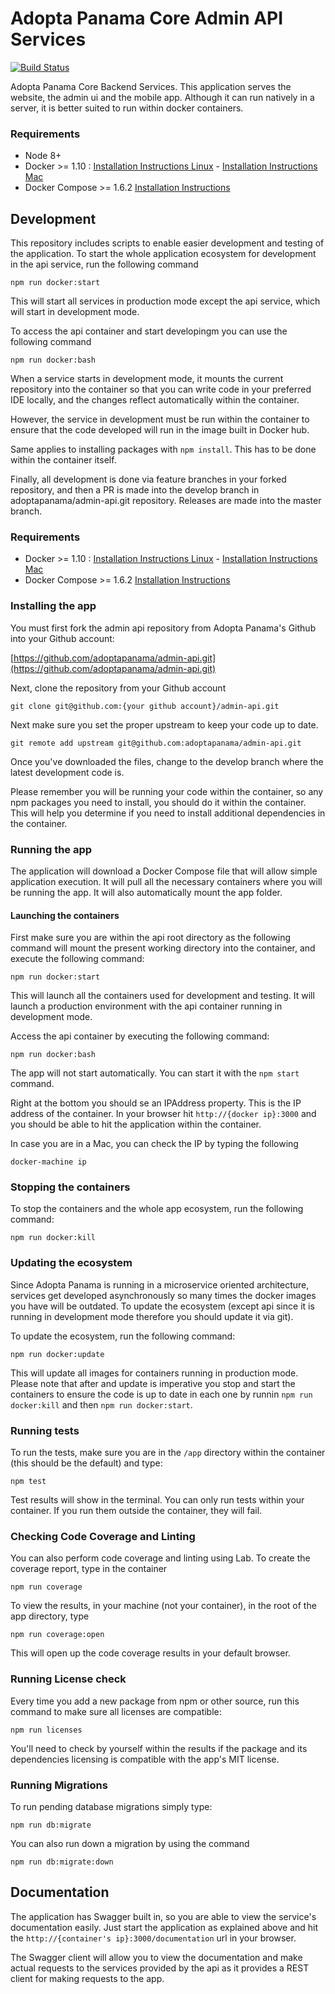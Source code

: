 # Adopta Panama Core Admin API Services
[![Build Status](https://travis-ci.org/adoptapanama/admin-api.svg?branch=master)](https://travis-ci.org/adoptapanama/admin-api)

Adopta Panama Core Backend Services. This application serves the website, the admin ui and the mobile app. Although it can run natively in a server, it is better suited to run within docker containers.

### Requirements
-   Node 8+
-   Docker >= 1.10 : [Installation Instructions Linux](https://docs.docker.com/linux/step_one/) - [Installation Instructions Mac](https://docs.docker.com/mac/step_one/)
-   Docker Compose >= 1.6.2 [Installation Instructions](https://docs.docker.com/compose/install/)

## Development
This repository includes scripts to enable easier development and testing of the application. To start the whole application ecosystem for development in the api service, run the following command

```shell
npm run docker:start
```

This will start all services in production mode except the api service, which will  start in development mode.

To access the api container and start developingm you can use the following command

```shell
npm run docker:bash
```

When a service starts in development mode, it mounts the current repository into the container so that you can write code in your preferred IDE locally, and the changes reflect automatically within the container.

However, the service in development must be run within the container to ensure that the code developed will run in the image built in Docker hub.

Same applies to installing packages with `npm install`. This has to be done within the container itself.

Finally, all development is done via feature branches in your forked repository, and then a PR is made into the develop branch in adoptapanama/admin-api.git repository. Releases are made into the master branch.

### Requirements
-   Docker >= 1.10 : [Installation Instructions Linux](https://docs.docker.com/linux/step_one/) - [Installation Instructions Mac](https://docs.docker.com/mac/step_one/)
-   Docker Compose >= 1.6.2 [Installation Instructions](https://docs.docker.com/compose/install/)

### Installing the app

You must first fork the admin api repository from Adopta Panama's Github into your Github account:

[https://github.com/adoptapanama/admin-api.git](https://github.com/adoptapanama/admin-api.git)

Next, clone the repository from your Github account

```shell
git clone git@github.com:{your github account}/admin-api.git
```

Next make sure you set the proper upstream to keep your code up to date.

```shell
git remote add upstream git@github.com:adoptapanama/admin-api.git
```

Once you've downloaded the files, change to the develop branch where the latest development code is.


Please remember you will be running your code within the container, so any npm packages you need to install, you should do it within the container. This will help you determine if you need to install additional dependencies in the container.

### Running the app

The application will download a Docker Compose file that will allow simple application execution. It will pull all the necessary containers where you will be running the app. It will also automatically mount the app folder.

#### Launching the containers

First make sure you are within the api root directory as the following command will mount the present working directory into the container, and execute the following command:

```shell
npm run docker:start
```

This will launch all the containers used for development and testing. It will launch a production environment with the api container running in development mode.

Access the api container by executing the following command:

```shell
npm run docker:bash
```

The app will not start automatically. You can start it with the `npm start` command.

Right at the bottom you should se an IPAddress property. This is the IP address of the container. In your browser hit `http://{docker ip}:3000` and you should be able to hit the application within the container.

In case you are in a Mac, you can check the IP by typing the following

```shell
docker-machine ip
```

### Stopping the containers

To stop the containers and the whole app ecosystem, run the following command:

```shell
npm run docker:kill
```

### Updating the ecosystem

Since Adopta Panama is running in a microservice oriented architecture, services get developed asynchronously so many times the docker images you have will be outdated. To update the ecosystem (except api since it is running in development mode therefore you should update it via git).

To update the ecosystem, run the following command:

```shell
npm run docker:update
```

This will update all images for containers running in production mode. Please note that after and update is imperative you stop and start the containers to ensure the code is up to date in each one by runnin `npm run docker:kill` and then `npm run docker:start`.


### Running tests

To run the tests, make sure you are in the `/app` directory within the container (this should be the default) and type:

```shell
npm test
```

Test results will show in the terminal. You can only run tests within your container. If you run them outside the container, they will fail.

### Checking Code Coverage and Linting

You can also perform code coverage and linting using Lab. To create the coverage report, type in the container

```shell
npm run coverage
```

To view the results, in your machine (not your container), in the root of the app directory, type

```shell
npm run coverage:open
```

This will open up the code coverage results in your default browser.

### Running License check

Every time you add a new package from npm or other source, run this command to make sure all licenses are compatible:

```shell
npm run licenses
```

You'll need to check by yourself within the results if the package and its dependencies licensing is compatible with the app's MIT license.

### Running Migrations

To run pending database migrations simply type:

```shell
npm run db:migrate
```

You can also run down a migration by using the command

```shell
npm run db:migrate:down
```

## Documentation

The application has Swagger built in, so you are able to view the service's documentation easily. Just start the application as explained above and hit the `http://{container's ip}:3000/documentation` url in your browser.

The Swagger client will allow you to view the documentation and make actual requests to the services provided by the api as it provides a REST client for making requests to the app.
